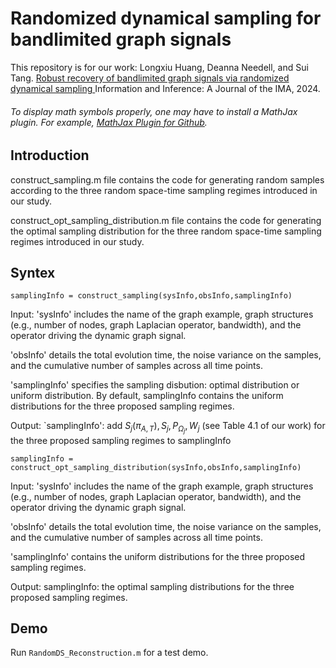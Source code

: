 # Randomized dynamical sampling for bandlimited graph signals

This repository is for our work:
Longxiu Huang, Deanna Needell, and Sui Tang. <a href=https://arxiv.org/abs/2109.14079> Robust recovery of bandlimited graph signals via randomized dynamical sampling </a>  Information and Inference: A Journal of the IMA, 2024.

###### To display math symbols properly, one may have to install a MathJax plugin. For example, [MathJax Plugin for Github](https://chrome.google.com/webstore/detail/mathjax-plugin-for-github/ioemnmodlmafdkllaclgeombjnmnbima?hl=en).

## Introduction
construct_sampling.m file contains the code for generating random samples according to the three random space-time sampling regimes introduced in our study.

construct_opt_sampling_distribution.m file contains the code for generating the optimal sampling distribution for the three random space-time sampling regimes introduced in our study.

## Syntex
```
samplingInfo = construct_sampling(sysInfo,obsInfo,samplingInfo)
```
Input:
'sysInfo' includes the name of the graph example, graph structures (e.g., number of nodes, graph Laplacian operator, bandwidth), and the operator driving the dynamic graph signal.

'obsInfo' details the total evolution time, the noise variance on the samples, and the cumulative number of samples across all time points.

'samplingInfo' specifies the sampling disbution: optimal distribution or uniform distribution. By default, samplingInfo contains the uniform distributions for the three proposed sampling regimes.

Output:
`samplingInfo': add $S_j(\pi_{A,T}),S_j, P_{\Omega_j}, W_j$ (see Table 4.1 of our work) for the three proposed sampling regimes to samplingInfo

```
samplingInfo =  construct_opt_sampling_distribution(sysInfo,obsInfo,samplingInfo)
```

Input:
'sysInfo' includes the name of the graph example, graph structures (e.g., number of nodes, graph Laplacian operator, bandwidth), and the operator driving the dynamic graph signal.

'obsInfo' details the total evolution time, the noise variance on the samples, and the cumulative number of samples across all time points.

'samplingInfo' contains the uniform distributions for the three proposed sampling regimes.

Output:
samplingInfo: the optimal sampling distributions for the three proposed sampling regimes.


## Demo

Run `RandomDS_Reconstruction.m` for a test demo.
